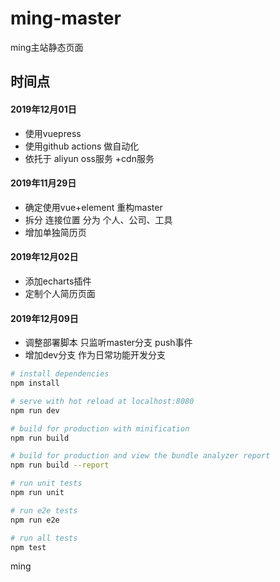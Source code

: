 # ming-master
ming主站静态页面

## 时间点
#### 2019年12月01日
* 使用vuepress 
* 使用github actions 做自动化
* 依托于 aliyun oss服务 +cdn服务

#### 2019年11月29日
* 确定使用vue+element 重构master 
* 拆分 连接位置  分为 个人、公司、工具 
* 增加单独简历页  

#### 2019年12月02日
* 添加echarts插件 
* 定制个人简历页面 

#### 2019年12月09日
* 调整部署脚本 只监听master分支 push事件 
* 增加dev分支  作为日常功能开发分支 







``` bash
# install dependencies
npm install

# serve with hot reload at localhost:8080
npm run dev

# build for production with minification
npm run build

# build for production and view the bundle analyzer report
npm run build --report

# run unit tests
npm run unit

# run e2e tests
npm run e2e

# run all tests
npm test
```
ming
